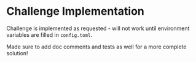 # Challenge Implementation

Challenge is implemented as requested - will not work until environment variables are filled in
`config.toml`.

Made sure to add doc comments and tests as well for a more complete solution!

